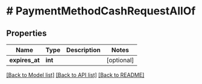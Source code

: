 # # PaymentMethodCashRequestAllOf

## Properties

Name | Type | Description | Notes
------------ | ------------- | ------------- | -------------
**expires_at** | **int** |  | [optional]

[[Back to Model list]](../../README.md#models) [[Back to API list]](../../README.md#endpoints) [[Back to README]](../../README.md)
